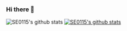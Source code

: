 ### Hi there 👋

<!--
**SE0115/SE0115** is a ✨ _special_ ✨ repository because its `README.md` (this file) appears on your GitHub profile.

Here are some ideas to get you started:

- 🔭 I’m currently working on ...
- 🌱 I’m currently learning ...
- 👯 I’m looking to collaborate on ...
- 🤔 I’m looking for help with ...
- 💬 Ask me about ...
- 📫 How to reach me: ...
- 😄 Pronouns: ...
- ⚡ Fun fact: ...
-->
![SE0115's github stats](https://github-readme-stats.vercel.app/api?username=SE0115&show_icons=true)
[![SE0115's github stats](https://github-readme-stats.vercel.app/api/top-langs/?username=SE0115&show_icons=true&hide_border=true&title_color=004386&icon_color=004386&layout=compact)](https://github.com/SE0115)
